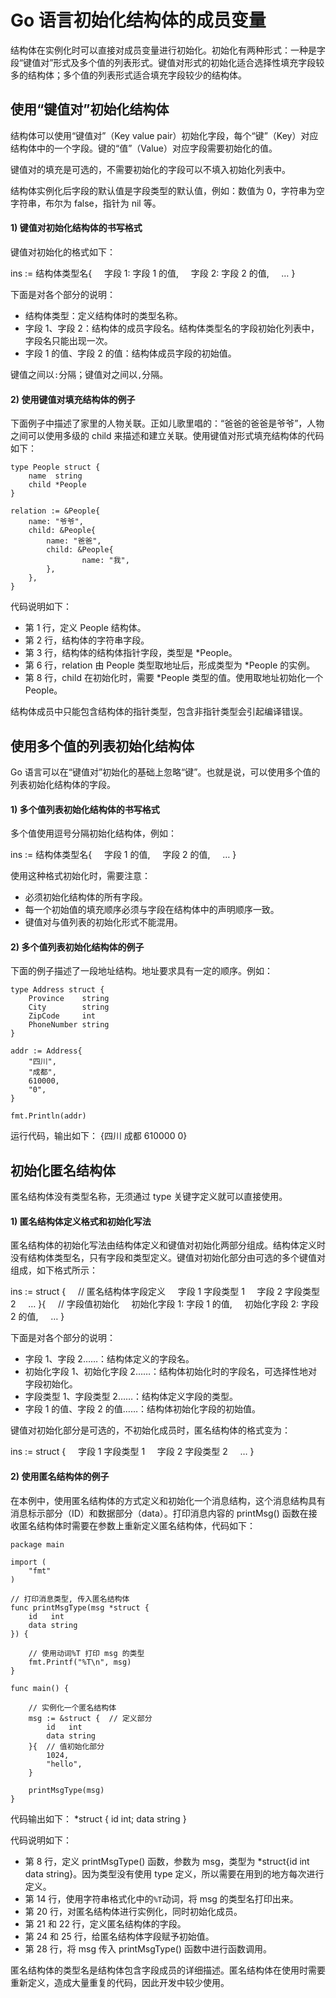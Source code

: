 # Go 语言初始化结构体的成员变量

结构体在实例化时可以直接对成员变量进行初始化。初始化有两种形式：一种是字段“键值对”形式及多个值的列表形式。键值对形式的初始化适合选择性填充字段较多的结构体；多个值的列表形式适合填充字段较少的结构体。

## 使用“键值对”初始化结构体

结构体可以使用“键值对”（Key value pair）初始化字段，每个“键”（Key）对应结构体中的一个字段。键的“值”（Value）对应字段需要初始化的值。

键值对的填充是可选的，不需要初始化的字段可以不填入初始化列表中。

结构体实例化后字段的默认值是字段类型的默认值，例如：数值为 0，字符串为空字符串，布尔为 false，指针为 nil 等。

#### 1) 键值对初始化结构体的书写格式

键值对初始化的格式如下：

ins := 结构体类型名{
    字段 1: 字段 1 的值,
    字段 2: 字段 2 的值,
    …
}

下面是对各个部分的说明：

*   结构体类型：定义结构体时的类型名称。
*   字段 1、字段 2：结构体的成员字段名。结构体类型名的字段初始化列表中，字段名只能出现一次。
*   字段 1 的值、字段 2 的值：结构体成员字段的初始值。

键值之间以`:`分隔；键值对之间以`,`分隔。

#### 2) 使用键值对填充结构体的例子

下面例子中描述了家里的人物关联。正如儿歌里唱的：“爸爸的爸爸是爷爷”，人物之间可以使用多级的 child 来描述和建立关联。使用键值对形式填充结构体的代码如下：

```
type People struct {
    name  string
    child *People
}

relation := &People{
    name: "爷爷",
    child: &People{
        name: "爸爸",
        child: &People{
                name: "我",
        },
    },
}
```

代码说明如下：

*   第 1 行，定义 People 结构体。
*   第 2 行，结构体的字符串字段。
*   第 3 行，结构体的结构体指针字段，类型是 *People。
*   第 6 行，relation 由 People 类型取地址后，形成类型为 *People 的实例。
*   第 8 行，child 在初始化时，需要 *People 类型的值。使用取地址初始化一个 People。

结构体成员中只能包含结构体的指针类型，包含非指针类型会引起编译错误。

## 使用多个值的列表初始化结构体

Go 语言可以在“键值对”初始化的基础上忽略“键”。也就是说，可以使用多个值的列表初始化结构体的字段。

#### 1) 多个值列表初始化结构体的书写格式

多个值使用逗号分隔初始化结构体，例如：

ins := 结构体类型名{
    字段 1 的值,
    字段 2 的值,
    …
}

使用这种格式初始化时，需要注意：

*   必须初始化结构体的所有字段。
*   每一个初始值的填充顺序必须与字段在结构体中的声明顺序一致。
*   键值对与值列表的初始化形式不能混用。

#### 2) 多个值列表初始化结构体的例子

下面的例子描述了一段地址结构。地址要求具有一定的顺序。例如：

```
type Address struct {
    Province    string
    City        string
    ZipCode     int
    PhoneNumber string
}

addr := Address{
    "四川",
    "成都",
    610000,
    "0",
}

fmt.Println(addr)
```

运行代码，输出如下：
{四川 成都 610000 0}

## 初始化匿名结构体

匿名结构体没有类型名称，无须通过 type 关键字定义就可以直接使用。

#### 1) 匿名结构体定义格式和初始化写法

匿名结构体的初始化写法由结构体定义和键值对初始化两部分组成。结构体定义时没有结构体类型名，只有字段和类型定义。键值对初始化部分由可选的多个键值对组成，如下格式所示：

ins := struct {
    // 匿名结构体字段定义
    字段 1 字段类型 1
    字段 2 字段类型 2
    …
}{
    // 字段值初始化
    初始化字段 1: 字段 1 的值,
    初始化字段 2: 字段 2 的值,
    …
}

下面是对各个部分的说明：

*   字段 1、字段 2……：结构体定义的字段名。
*   初始化字段 1、初始化字段 2……：结构体初始化时的字段名，可选择性地对字段初始化。
*   字段类型 1、字段类型 2……：结构体定义字段的类型。
*   字段 1 的值、字段 2 的值……：结构体初始化字段的初始值。

键值对初始化部分是可选的，不初始化成员时，匿名结构体的格式变为：

ins := struct {
    字段 1 字段类型 1
    字段 2 字段类型 2
    …
}

#### 2) 使用匿名结构体的例子

在本例中，使用匿名结构体的方式定义和初始化一个消息结构，这个消息结构具有消息标示部分（ID）和数据部分（data）。打印消息内容的 printMsg() 函数在接收匿名结构体时需要在参数上重新定义匿名结构体，代码如下：

```
package main

import (
    "fmt"
)

// 打印消息类型, 传入匿名结构体
func printMsgType(msg *struct {
    id   int
    data string
}) {

    // 使用动词%T 打印 msg 的类型
    fmt.Printf("%T\n", msg)
}

func main() {

    // 实例化一个匿名结构体
    msg := &struct {  // 定义部分
        id   int
        data string
    }{  // 值初始化部分
        1024,
        "hello",
    }

    printMsgType(msg)
}
```

代码输出如下：
*struct { id int; data string }

代码说明如下：

*   第 8 行，定义 printMsgType() 函数，参数为 msg，类型为 *struct{id int data string}。因为类型没有使用 type 定义，所以需要在用到的地方每次进行定义。
*   第 14 行，使用字符串格式化中的`%T`动词，将 msg 的类型名打印出来。
*   第 20 行，对匿名结构体进行实例化，同时初始化成员。
*   第 21 和 22 行，定义匿名结构体的字段。
*   第 24 和 25 行，给匿名结构体字段赋予初始值。
*   第 28 行，将 msg 传入 printMsgType() 函数中进行函数调用。

匿名结构体的类型名是结构体包含字段成员的详细描述。匿名结构体在使用时需要重新定义，造成大量重复的代码，因此开发中较少使用。